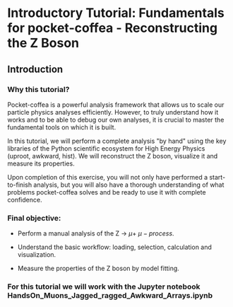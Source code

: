 # Introductory Tutorial: Fundamentals for pocket-coffea - Reconstructing the Z Boson

## Introduction 

### Why this tutorial?

Pocket-coffea is a powerful analysis framework that allows us to scale our particle physics analyses efficiently. However, to truly understand how it works and to be able to debug our own analyses, it is crucial to master the fundamental tools on which it is built.

In this tutorial, we will perform a complete analysis "by hand" using the key libraries of the Python scientific ecosystem for High Energy Physics (uproot, awkward, hist). We will reconstruct the Z boson, visualize it and measure its properties.

Upon completion of this exercise, you will not only have performed a start-to-finish analysis, but you will also have a thorough understanding of what problems pocket-coffea solves and be ready to use it with complete confidence.

### Final objective:

* Perform a manual analysis of the Z $\rightarrow$ $\mu +$ $\mu - process$.

* Understand the basic workflow: loading, selection, calculation and visualization.

* Measure the properties of the Z boson by model fitting.

### For this tutorial we will work with the Jupyter notebook HandsOn_Muons_Jagged_ragged_Awkward_Arrays.ipynb
